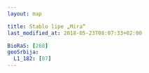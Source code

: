```yaml
---
layout: map

title: Stablo lipe „Mira“
last_modified_at: 2018-05-23T08:07:33+02:00

BioRaS: [268]
geoSrbija:
  L1_182: [87]
---
```

